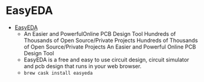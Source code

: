 # EasyEDA
- [EasyEDA](https://easyeda.com/)
  -  An Easier and PowerfulOnline PCB Design Tool Hundreds of Thousands of Open Source/Private Projects Hundreds of Thousands of Open Source/Private Projects An Easier and Powerful Online PCB Design Tool
  - EasyEDA is a free and easy to use circuit design, circuit simulator and pcb design that runs in your web browser.
  - `brew cask install easyeda`
